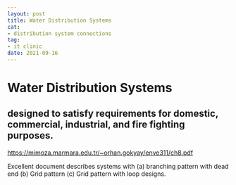 ```yaml
--- 
layout: post 
title: Water Distribution Systems
cat:
- distribution system connections
tag:
- it clinic
date: 2021-09-16
--- 
```

# Water Distribution Systems

##  designed to satisfy requirements for domestic, commercial, industrial, and  fire fighting purposes.

https://mimoza.marmara.edu.tr/~orhan.gokyay/enve311/ch8.pdf

Excellent document describes systems with (a) branching pattern with dead end (b) Grid pattern (c) Grid pattern with loop designs.
